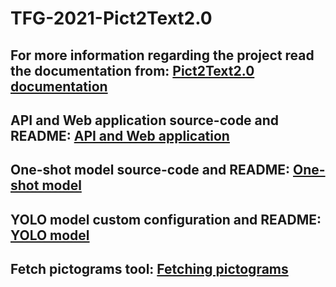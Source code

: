 # TFG-2021-Pict2Text2.0

## For more information regarding the project read the documentation from: [Pict2Text2.0 documentation](https://github.com/NILGroup/TFG-2021-Pict2Text2.0/tree/master/documentation)

## API and Web application source-code and README: [API and Web application](https://github.com/NILGroup/TFG-2021-Pict2Text2.0/tree/master/API)
## One-shot model source-code and README: [One-shot model](https://github.com/NILGroup/TFG-2021-Pict2Text2.0/tree/master/One-shot/one-shot-model)
## YOLO model custom configuration and README: [YOLO model](https://github.com/NILGroup/TFG-2021-Pict2Text2.0/tree/master/YOLO)
## Fetch pictograms tool: [Fetching pictograms](https://github.com/NILGroup/TFG-2021-Pict2Text2.0/tree/master/fetching_pictograms_tool)
